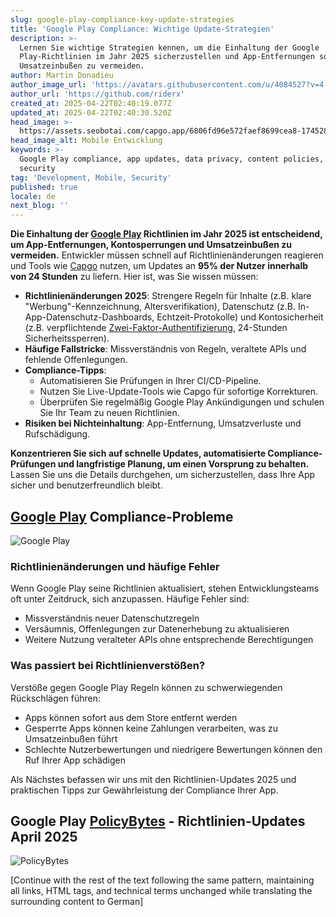 ```yaml
---
slug: google-play-compliance-key-update-strategies
title: 'Google Play Compliance: Wichtige Update-Strategien'
description: >-
  Lernen Sie wichtige Strategien kennen, um die Einhaltung der Google
  Play-Richtlinien im Jahr 2025 sicherzustellen und App-Entfernungen sowie
  Umsatzeinbußen zu vermeiden.
author: Martin Donadieu
author_image_url: 'https://avatars.githubusercontent.com/u/4084527?v=4'
author_url: 'https://github.com/riderx'
created_at: 2025-04-22T02:40:19.077Z
updated_at: 2025-04-22T02:40:30.520Z
head_image: >-
  https://assets.seobotai.com/capgo.app/6806fd96e572faef8699cea8-1745289630520.jpg
head_image_alt: Mobile Entwicklung
keywords: >-
  Google Play compliance, app updates, data privacy, content policies, account
  security
tag: 'Development, Mobile, Security'
published: true
locale: de
next_blog: ''
---
```

**Die Einhaltung der [Google Play](https://play.google.com/console/signup) Richtlinien im Jahr 2025 ist entscheidend, um App-Entfernungen, Kontosperrungen und Umsatzeinbußen zu vermeiden.** Entwickler müssen schnell auf Richtlinienänderungen reagieren und Tools wie [Capgo](https://capgo.app/) nutzen, um Updates an **95% der Nutzer innerhalb von 24 Stunden** zu liefern. Hier ist, was Sie wissen müssen:

-   **Richtlinienänderungen 2025**: Strengere Regeln für Inhalte (z.B. klare "Werbung"-Kennzeichnung, Altersverifikation), Datenschutz (z.B. In-App-Datenschutz-Dashboards, Echtzeit-Protokolle) und Kontosicherheit (z.B. verpflichtende [Zwei-Faktor-Authentifizierung](https://capgo.app/docs/webapp/mfa/), 24-Stunden Sicherheitssperren).
-   **Häufige Fallstricke**: Missverständnis von Regeln, veraltete APIs und fehlende Offenlegungen.
-   **Compliance-Tipps**:
    -   Automatisieren Sie Prüfungen in Ihrer CI/CD-Pipeline.
    -   Nutzen Sie Live-Update-Tools wie Capgo für sofortige Korrekturen.
    -   Überprüfen Sie regelmäßig Google Play Ankündigungen und schulen Sie Ihr Team zu neuen Richtlinien.
-   **Risiken bei Nichteinhaltung**: App-Entfernung, Umsatzverluste und Rufschädigung.

**Konzentrieren Sie sich auf schnelle Updates, automatisierte Compliance-Prüfungen und langfristige Planung, um einen Vorsprung zu behalten.** Lassen Sie uns die Details durchgehen, um sicherzustellen, dass Ihre App sicher und benutzerfreundlich bleibt.

## [Google Play](https://play.google.com/console/signup) Compliance-Probleme

![Google Play](https://assets.seobotai.com/capgo.app/6806fd96e572faef8699cea8/6fab1123dba2d1a9b508fae064f81971.jpg)

### Richtlinienänderungen und häufige Fehler

Wenn Google Play seine Richtlinien aktualisiert, stehen Entwicklungsteams oft unter Zeitdruck, sich anzupassen. Häufige Fehler sind:

-   Missverständnis neuer Datenschutzregeln
-   Versäumnis, Offenlegungen zur Datenerhebung zu aktualisieren
-   Weitere Nutzung veralteter APIs ohne entsprechende Berechtigungen

### Was passiert bei Richtlinienverstößen?

Verstöße gegen Google Play Regeln können zu schwerwiegenden Rückschlägen führen:

-   Apps können sofort aus dem Store entfernt werden
-   Gesperrte Apps können keine Zahlungen verarbeiten, was zu Umsatzeinbußen führt
-   Schlechte Nutzerbewertungen und niedrigere Bewertungen können den Ruf Ihrer App schädigen

Als Nächstes befassen wir uns mit den Richtlinien-Updates 2025 und praktischen Tipps zur Gewährleistung der Compliance Ihrer App.

## Google Play [PolicyBytes](https://play.google/developer-content-policy/) - Richtlinien-Updates April 2025

![PolicyBytes](https://assets.seobotai.com/capgo.app/6806fd96e572faef8699cea8/81241892df8a0b3e1d59d8ca79389c8a.jpg)

[Continue with the rest of the text following the same pattern, maintaining all links, HTML tags, and technical terms unchanged while translating the surrounding content to German]
